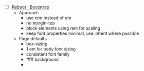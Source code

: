 - [ ] [Reboot · Bootstrap](https://getbootstrap.com/docs/4.0/content/reboot/)
	- Approach
		- use rem instead of em
		- no margin-top
		- block elements using rem for scaling
		- keep font properties minimal, use inherit where possible
	- Page defaults
		- box-sizing
		- 1 em for body font sizing
		- consistent font family
		- \#fff background
		-
	